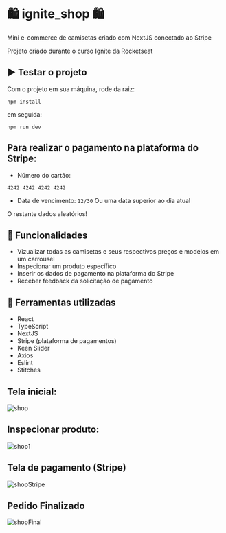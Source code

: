 # 🛍️ ignite_shop 🛍️

Mini e-commerce de camisetas criado com NextJS conectado ao Stripe

Projeto criado durante o curso Ignite da Rocketseat

## ▶️ Testar o projeto

Com o projeto em sua máquina, rode da raiz:

```
npm install
```
em seguida:
```
npm run dev
```

## Para realizar o pagamento na plataforma do Stripe:
- Número do cartão:
```
4242 4242 4242 4242
```
- Data de vencimento:
```12/30``` Ou uma data superior ao dia atual

O restante dados aleatórios!

## 💠 Funcionalidades
- Vizualizar todas as camisetas e seus respectivos preços e modelos em um carrousel
- Inspecionar um produto específico
- Inserir os dados de pagamento na plataforma do Stripe
- Receber feedback da solicitação de pagamento

## 🔱 Ferramentas utilizadas
- React
- TypeScript
- NextJS
- Stripe (plataforma de pagamentos)
- Keen Slider
- Axios
- Eslint
- Stitches

## Tela inicial:
![shop](https://user-images.githubusercontent.com/72395637/204154124-c4acc238-7b15-4f97-9894-1ba5d5edfdfc.gif)

## Inspecionar produto:
![shop1](https://user-images.githubusercontent.com/72395637/204154183-6518bed3-ef09-422f-99c5-be74d07b817a.JPG)

## Tela de pagamento (Stripe)
![shopStripe](https://user-images.githubusercontent.com/72395637/204154532-735aceb1-52bc-471a-9d22-638033253c02.JPG)

## Pedido Finalizado
![shopFinal](https://user-images.githubusercontent.com/72395637/204154553-551a1493-2452-45bf-b064-4f023d740471.JPG)


